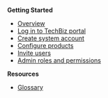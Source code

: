 <!-- - [Domain Terms](domain_terms.md)
- [Usage API](usage_api.md)
- [Onboarding Flow](onboarding_flow.md)
- [TechBiz Tutorial](techBiz_tutorial.md)
- [Create System](create_system.md)
- [Invite Users](invite_users.md) -->

**Getting Started**
  - [Overview](techBiz-overview.md)
  - [Log in to TechBiz portal](log-in-to-TechBiz-portal.md)
  - [Create system account](create-system)
  - [Configure products](configure-products.md)
  - [Invite users](invite-users.md)
  - [Admin roles and permissions](admin-roles-and-permissions.md)
  <!-- - [Notifications](notifications.md)-->
**Resources**
  - [Glossary](glossary.md)

